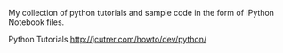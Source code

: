 My collection of python tutorials and sample code in the form of IPython Notebook files.

Python Tutorials http://jcutrer.com/howto/dev/python/